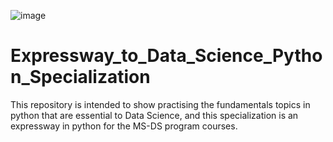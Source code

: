 ![image](https://github.com/laithrasheed/Expressway_to_Data_Science_Python_Specialization/assets/124019127/c881feed-bea4-4fec-ab66-4ef2f7cc9cd6)

# Expressway_to_Data_Science_Python_Specialization
This repository is intended to show practising the fundamentals topics in python that are essential to Data Science, and this specialization is an expressway in python for the MS-DS program courses.
